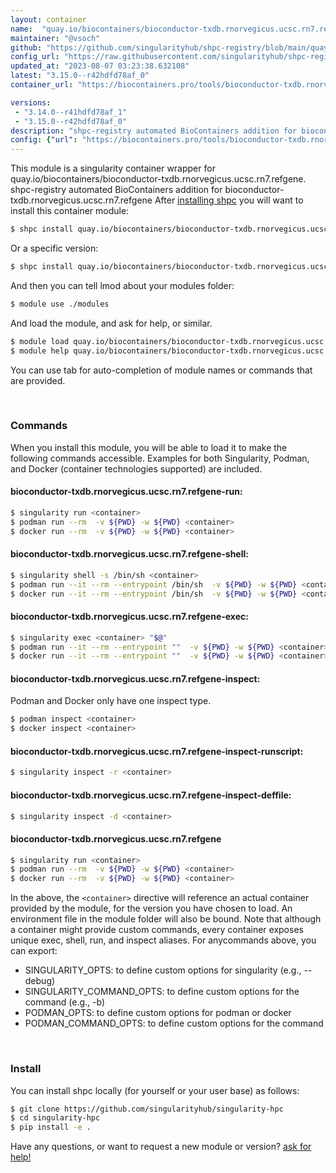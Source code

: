 ```yaml
---
layout: container
name:  "quay.io/biocontainers/bioconductor-txdb.rnorvegicus.ucsc.rn7.refgene"
maintainer: "@vsoch"
github: "https://github.com/singularityhub/shpc-registry/blob/main/quay.io/biocontainers/bioconductor-txdb.rnorvegicus.ucsc.rn7.refgene/container.yaml"
config_url: "https://raw.githubusercontent.com/singularityhub/shpc-registry/main/quay.io/biocontainers/bioconductor-txdb.rnorvegicus.ucsc.rn7.refgene/container.yaml"
updated_at: "2023-08-07 03:23:38.632108"
latest: "3.15.0--r42hdfd78af_0"
container_url: "https://biocontainers.pro/tools/bioconductor-txdb.rnorvegicus.ucsc.rn7.refgene"

versions:
 - "3.14.0--r41hdfd78af_1"
 - "3.15.0--r42hdfd78af_0"
description: "shpc-registry automated BioContainers addition for bioconductor-txdb.rnorvegicus.ucsc.rn7.refgene"
config: {"url": "https://biocontainers.pro/tools/bioconductor-txdb.rnorvegicus.ucsc.rn7.refgene", "maintainer": "@vsoch", "description": "shpc-registry automated BioContainers addition for bioconductor-txdb.rnorvegicus.ucsc.rn7.refgene", "latest": {"3.15.0--r42hdfd78af_0": "sha256:e094e0f9b50f311e5781387baab333d6337eeaab46ef1d5c0d5567ab72e24320"}, "tags": {"3.14.0--r41hdfd78af_1": "sha256:8d90988103e34742340152e702ec987931788771f7a601e53d39a4c5a7986e7b", "3.15.0--r42hdfd78af_0": "sha256:e094e0f9b50f311e5781387baab333d6337eeaab46ef1d5c0d5567ab72e24320"}, "docker": "quay.io/biocontainers/bioconductor-txdb.rnorvegicus.ucsc.rn7.refgene"}
---
```


This module is a singularity container wrapper for quay.io/biocontainers/bioconductor-txdb.rnorvegicus.ucsc.rn7.refgene.
shpc-registry automated BioContainers addition for bioconductor-txdb.rnorvegicus.ucsc.rn7.refgene
After [installing shpc](#install) you will want to install this container module:


```bash
$ shpc install quay.io/biocontainers/bioconductor-txdb.rnorvegicus.ucsc.rn7.refgene
```

Or a specific version:

```bash
$ shpc install quay.io/biocontainers/bioconductor-txdb.rnorvegicus.ucsc.rn7.refgene:3.15.0--r42hdfd78af_0
```

And then you can tell lmod about your modules folder:

```bash
$ module use ./modules
```

And load the module, and ask for help, or similar.

```bash
$ module load quay.io/biocontainers/bioconductor-txdb.rnorvegicus.ucsc.rn7.refgene/3.15.0--r42hdfd78af_0
$ module help quay.io/biocontainers/bioconductor-txdb.rnorvegicus.ucsc.rn7.refgene/3.15.0--r42hdfd78af_0
```

You can use tab for auto-completion of module names or commands that are provided.

<br>

### Commands

When you install this module, you will be able to load it to make the following commands accessible.
Examples for both Singularity, Podman, and Docker (container technologies supported) are included.

#### bioconductor-txdb.rnorvegicus.ucsc.rn7.refgene-run:

```bash
$ singularity run <container>
$ podman run --rm  -v ${PWD} -w ${PWD} <container>
$ docker run --rm  -v ${PWD} -w ${PWD} <container>
```

#### bioconductor-txdb.rnorvegicus.ucsc.rn7.refgene-shell:

```bash
$ singularity shell -s /bin/sh <container>
$ podman run --it --rm --entrypoint /bin/sh  -v ${PWD} -w ${PWD} <container>
$ docker run --it --rm --entrypoint /bin/sh  -v ${PWD} -w ${PWD} <container>
```

#### bioconductor-txdb.rnorvegicus.ucsc.rn7.refgene-exec:

```bash
$ singularity exec <container> "$@"
$ podman run --it --rm --entrypoint ""  -v ${PWD} -w ${PWD} <container> "$@"
$ docker run --it --rm --entrypoint ""  -v ${PWD} -w ${PWD} <container> "$@"
```

#### bioconductor-txdb.rnorvegicus.ucsc.rn7.refgene-inspect:

Podman and Docker only have one inspect type.

```bash
$ podman inspect <container>
$ docker inspect <container>
```

#### bioconductor-txdb.rnorvegicus.ucsc.rn7.refgene-inspect-runscript:

```bash
$ singularity inspect -r <container>
```

#### bioconductor-txdb.rnorvegicus.ucsc.rn7.refgene-inspect-deffile:

```bash
$ singularity inspect -d <container>
```



#### bioconductor-txdb.rnorvegicus.ucsc.rn7.refgene

```bash
$ singularity run <container>
$ podman run --rm  -v ${PWD} -w ${PWD} <container>
$ docker run --rm  -v ${PWD} -w ${PWD} <container>
```


In the above, the `<container>` directive will reference an actual container provided
by the module, for the version you have chosen to load. An environment file in the
module folder will also be bound. Note that although a container
might provide custom commands, every container exposes unique exec, shell, run, and
inspect aliases. For anycommands above, you can export:

 - SINGULARITY_OPTS: to define custom options for singularity (e.g., --debug)
 - SINGULARITY_COMMAND_OPTS: to define custom options for the command (e.g., -b)
 - PODMAN_OPTS: to define custom options for podman or docker
 - PODMAN_COMMAND_OPTS: to define custom options for the command

<br>

### Install

You can install shpc locally (for yourself or your user base) as follows:

```bash
$ git clone https://github.com/singularityhub/singularity-hpc
$ cd singularity-hpc
$ pip install -e .
```

Have any questions, or want to request a new module or version? [ask for help!](https://github.com/singularityhub/singularity-hpc/issues)